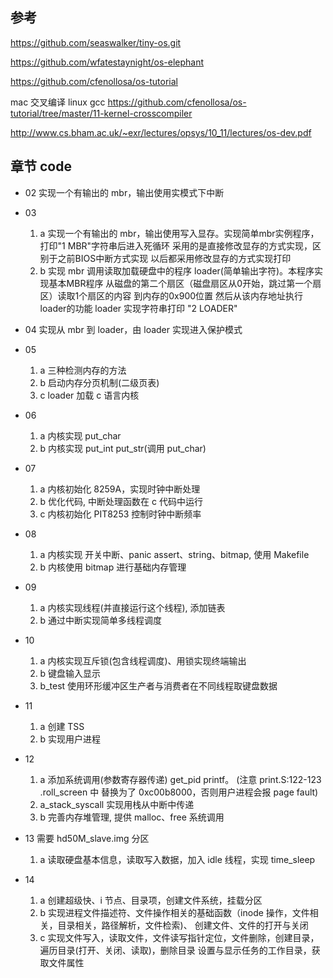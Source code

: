 ## 参考
https://github.com/seaswalker/tiny-os.git

https://github.com/wfatestaynight/os-elephant

https://github.com/cfenollosa/os-tutorial

mac 交叉编译 linux gcc
https://github.com/cfenollosa/os-tutorial/tree/master/11-kernel-crosscompiler

http://www.cs.bham.ac.uk/~exr/lectures/opsys/10_11/lectures/os-dev.pdf

## 章节 code
- 02 实现一个有输出的 mbr，输出使用实模式下中断
- 03
    1. a 实现一个有输出的 mbr，输出使用写入显存。实现简单mbr实例程序，打印"1 MBR"字符串后进入死循环
       采用的是直接修改显存的方式实现，区别于之前BIOS中断方式实现
       以后都采用修改显存的方式实现打印
    2. b 实现 mbr 调用读取加载硬盘中的程序 loader(简单输出字符)。本程序实现基本MBR程序
       从磁盘的第二个扇区（磁盘扇区从0开始，跳过第一个扇区）读取1个扇区的内容
       到内存的0x900位置
       然后从该内存地址执行loader的功能
       loader 实现字符串打印 "2 LOADER"
- 04 实现从 mbr 到 loader，由 loader 实现进入保护模式
- 05 
    1. a 三种检测内存的方法
    2. b 启动内存分页机制(二级页表)
    3. c loader 加载 c 语言内核
- 06
    1. a 内核实现 put_char
    2. b 内核实现 put_int put_str(调用 put_char)
- 07
    1. a 内核初始化 8259A，实现时钟中断处理
    2. b 优化代码, 中断处理函数在 c 代码中运行 
    3. c 内核初始化 PIT8253 控制时钟中断频率
- 08
    1. a 内核实现 开关中断、panic assert、string、bitmap, 使用 Makefile
    2. b 内核使用 bitmap 进行基础内存管理
- 09 
    1. a 内核实现线程(并直接运行这个线程), 添加链表
    2. b 通过中断实现简单多线程调度
    
- 10 
    1. a 内核实现互斥锁(包含线程调度)、用锁实现终端输出
    2. b 键盘输入显示
    3. b_test 使用环形缓冲区生产者与消费者在不同线程取键盘数据

- 11 
    1. a 创建 TSS
    2. b 实现用户进程
- 12 
    1. a 添加系统调用(参数寄存器传递) get_pid printf。
       (注意 print.S:122-123 .roll_screen 中 替换为了 0xc00b8000，否则用户进程会报 page fault)
    2. a_stack_syscall 实现用栈从中断中传递
    2. b 完善内存堆管理, 提供 malloc、free 系统调用

- 13 需要 hd50M_slave.img 分区
    1. a 读取硬盘基本信息，读取写入数据，加入 idle 线程，实现 time_sleep
- 14
    1. a 创建超级快、i 节点、目录项，创建文件系统，挂载分区
    2. b 实现进程文件描述符、文件操作相关的基础函数（inode 操作，文件相关，目录相关，路径解析，文件检索)、
        创建文件、文件的打开与关闭
    3. c 实现文件写入，读取文件，文件读写指针定位，文件删除，创建目录，遍历目录(打开、关闭、读取)，删除目录
        设置与显示任务的工作目录，获取文件属性
        